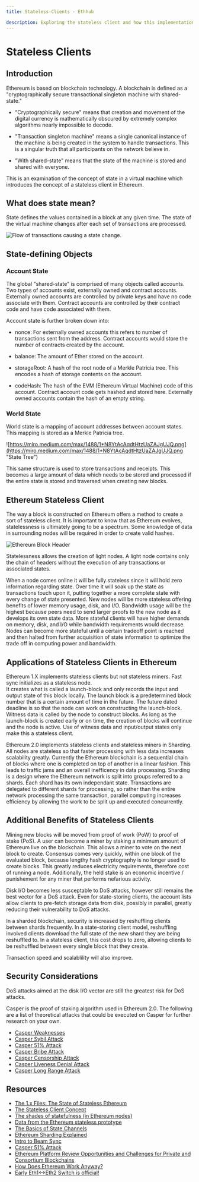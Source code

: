```yaml
---
title: Stateless-Clients - Ethhub

description: Exploring the stateless client and how this implementation of data processing and storing could greatly reduce the workload on the Ethereum blockchain, improving performance and scalability.
---
```


# Stateless Clients

## Introduction

Ethereum is based on blockchain technology.  A blockchain is defined as a "cryptographically secure transactional singleton machine with shared-state."  

* "Cryptographically secure" means that creation and movement of the digital currency is mathematically obscured by extremely complex algorithms nearly impossible to decode.  

* "Transaction singleton machine" means a single canonical instance of the machine is being created in the system to handle transactions.  This is a singular truth that all participants on the network believe in.  

* "With shared-state" means that the state of the machine is stored and shared with everyone.

This is an examination of the concept of state in a virtual machine which introduces the concept of a stateless client in Ethereum.

## What does state mean?

State defines the values contained in a block at any given time.  The state of the virtual machine changes after each set of transactions are processed.

![Flow of transactions causing a state change.](https://miro.medium.com/max/1282/1*jZ-VRXBJtOnePofB0z2Q8A.png "State changes")

## State-defining Objects

###  Account State

The global "shared-state" is comprised of many objects called accounts.  Two types of accounts exist, externally owned and contract accounts.  Externally owned accounts are  controlled by private keys and have no code associate with them.  Contract accounts are controlled by their contract code and have code associated with them.

Account state is further broken down into:

* nonce: For externally owned accounts this refers to number of transactions sent from the address.  Contract accounts would store the number of contracts created by the account.

* balance:  The amount of Ether stored on the account.

* storageRoot: A hash of the root node of a Merkle Patricia tree.  This encodes a hash of storage contents on the account.

* codeHash: The hash of the EVM (Ethereum Virtual Machine) code of this account.  Contract account code gets hashed and stored here.  Externally owned accounts contain the hash of an empty string.

### World State

World state is a mapping of account addresses between account states.  This mapping is stored as a Merkle Patricia tree.

![https://miro.medium.com/max/1488/1*N8YtAcAqdtHtzUaZAJgUJQ.png](https://miro.medium.com/max/1488/1*N8YtAcAqdtHtzUaZAJgUJQ.png "State Tree")

This same structure is used to store transactions and receipts.  This becomes a large amount of data which needs to be stored and processed if the entire state is stored and traversed when creating new blocks.

## Ethereum Stateless Client

The way a block is constructed on Ethereum offers a method to create a sort of stateless client.  It is important to know that as Ethereum evolves, statelessness is ultimately going to be a spectrum.  Some knowledge of data in surrounding nodes will be required in order to create valid hashes.

![Ethereum Block Header](https://miro.medium.com/max/1056/1*4EQFjXD2-dbiVgVv-8Si8g.png "Ethereum Block Header")

Statelessness allows the creation of light nodes.  A light node contains only the chain of headers without the execution of any transactions or associated states.

When a node comes online it will be fully stateless since it will hold zero information regarding state.  Over time it will soak up the
state as transactions touch upon it, putting together a more complete state with every change of state presented.  New nodes will be more stateless offering benefits of lower memory usage, disk, and I/O.  Bandwidth usage will be the highest because peers need to send larger
proofs to the new node as it develops its own state data.  More stateful clients will have higher demands on memory, disk, and I/O while
bandwidth requirements would decrease.  Nodes can become more stateful until a certain tradeoff point is reached and then halted from
further acquisition of state information to optimize the trade off in computing power and bandwidth.

## Applications of Stateless Clients in Ethereum

Ethereum 1.X implements stateless clients but not stateless miners.  Fast sync initializes as a stateless node.  
It creates what is called a launch-block and only records the input and output state of this block locally.  The launch block is
a predetermined block number that is a certain amount of time in the future.  The future dated deadline is so that the node can work
on constructing the launch-block.  Witness data is called by the node to construct blocks.  As long as the launch-block is created early
or on time, the creation of blocks will continue and the node is active.  Use of witness data and input/output states only make this a
stateless client.

Ethereum 2.0 implements stateless clients and stateless miners in Sharding.  All nodes are stateless so that faster processing with less data
increases scalability greatly.  Currently the Ethereum blockchain is a sequential chain of blocks where one is
completed on top of another in a linear fashion.  This leads to traffic jams and an overall inefficency in data processing.   Sharding
is a design where the Ethereum network is split into groups referred to a shards.  Each shard has its own independant state.  Transactions
are delegated to different shards for processing, so rather than the entire network processing the same transaction, parallel computing
increases efficiency by allowing the work to be split up and executed concurrently.

## Additional Benefits of Stateless Clients

Mining new blocks will be moved from proof of work (PoW) to proof of stake (PoS).  A user can become a miner by staking a minimum
amount of Ethereum live on the blockchain.  This allows a miner to vote on the next block to create.  Consensus comes very quickly,
within one block of the evaluated block, because lengthy hash cryptography is no longer used to create blocks. This greatly reduces
electricity requirements, therefore cost of running a node.  Additionally, the held stake is an economic incentive / punishement for
any miner that performs nefarious activity.

Disk I/O becomes less susceptable to DoS attacks, however still remains the best vector for a DoS attack.  Even for state-storing clients, the account lists allow clients to pre-fetch storage data from disk, possibly in parallel, greatly reducing their vulnerability to DoS attacks.

In a sharded blockchain, security is increased by reshuffling clients between shards frequently.  In a state-storing client model, reshuffling involved clients download the full state of the new shard they are being reshuffled to. In a stateless client, this cost drops to zero, allowing clients to be reshuffled between every single block that they create.

Transaction speed and scalablility will also improve.

## Security Considerations

DoS attacks aimed at the disk I/O vector are still the greatest risk for DoS attacks.

Casper is the proof of staking algorithm used in Ethereum 2.0.  The following are a list of theoretical attacks that could be executed
on Casper for further research on your own.
* [Casper Weaknesses](https://ethstaking.io/guide-to-ethereum-proof-of-stake-and-casper/casper-weaknesses/)
* [Casper Sybil Attack](https://ethstaking.io/guide-to-ethereum-proof-of-stake-and-casper/casper-sybil-attack/)
* [Casper 51% Attack](https://ethstaking.io/guide-to-ethereum-proof-of-stake-and-casper/casper-51-attack/)
* [Casper Bribe Attack](https://ethstaking.io/guide-to-ethereum-proof-of-stake-and-casper/casper-bribe-attack/)
* [Casper Censorship Attack](https://ethstaking.io/guide-to-ethereum-proof-of-stake-and-casper/casper-censorship-attack/)
* [Casper Liveness Denial Attack](https://ethstaking.io/guide-to-ethereum-proof-of-stake-and-casper/casper-liveness-denial-attack/)
* [Casper Long Range Attack](https://ethstaking.io/guide-to-ethereum-proof-of-stake-and-casper/casper-long-range-attack/)

## Resources

* [The 1.x Files: The State of Stateless Ethereum](https://blog.ethereum.org/2019/12/30/eth1x-files-state-of-stateless-ethereum/)
* [The Stateless Client Concept](https://ethresear.ch/t/the-stateless-client-concept/172)
* [The shades of statefulness (in Ethereum nodes)](https://medium.com/@akhounov/the-shades-of-statefulness-in-ethereum-nodes-697b0f88cd04)
* [Data from the Ethereum stateless prototype](https://medium.com/@akhounov/data-from-the-ethereum-stateless-prototype-8c69479c8abc)
* [The Basics of State Channels](https://education.district0x.io/general-topics/understanding-ethereum/basics-state-channels/)
* [Ethereum Sharding Explained](https://education.district0x.io/general-topics/understanding-ethereum/ethereum-sha)
* [Intro to Beam Sync](https://medium.com/@jason.carver/intro-to-beam-sync-a0fd168be14a)
* [Casper 51% Attack](https://ethstaking.io/guide-to-ethereum-proof-of-stake-and-casper/casper-51-attack/)
* [Ethereum Platform Review Opportunities and Challenges for Private and Consortium Blockchains](http://www.smallake.kr/wp-content/uploads/2016/06/314477721-Ethereum-Platform-Review-Opportunities-and-Challenges-for-Private-and-Consortium-Blockchains.pdf)
* [How Does Ethereum Work Anyway?](https://medium.com/@preethikasireddy/how-does-ethereum-work-anyway-22d1df506369)
* [Early Eth1<->Eth2 Switch is official!](https://etherworld.co/2020/01/09/early-eth1-eth2-switch-is-official/)
